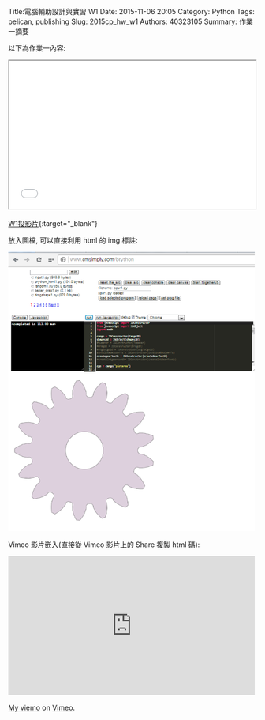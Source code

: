 Title:電腦輔助設計與實習  W1
Date: 2015-11-06 20:05
Category: Python
Tags: pelican, publishing
Slug: 2015cp_hw_w1
Authors: 40323105
Summary: 作業一摘要

以下為作業一內容:

<iframe src="40323105_cp_w1_p.html" width="500" height="300"></iframe>

[W1投影片](40323105_cp_w1_p.html){:target="_blank"}



放入圖檔, 可以直接利用 html 的 img 標註:

<img src="images/spur.png" width="500" alt="正齒輪繪圖"></img>

Vimeo 影片嵌入(直接從 Vimeo 影片上的 Share 複製 html 碼):

<iframe src="https://vimeo.com/144879247" width="500" height="281" frameborder="0" webkitallowfullscreen mozallowfullscreen allowfullscreen></iframe> <p><a href="https://vimeo.com/137724068">My  viemo</a> on <a href="https://vimeo.com/home/myvideos">Vimeo</a>.</p>
